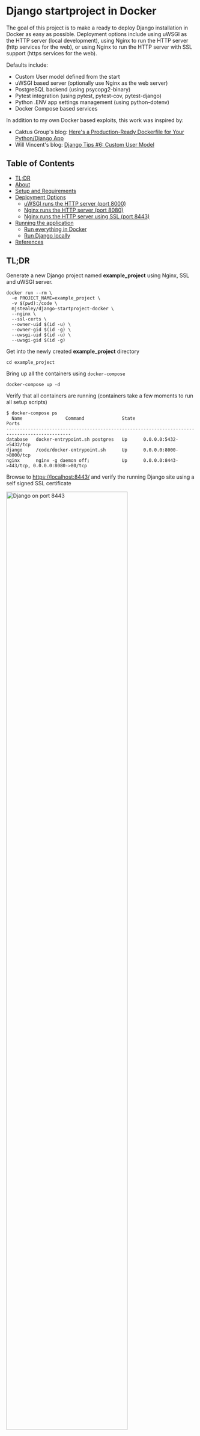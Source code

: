 # Django startproject in Docker

The goal of this project is to make a ready to deploy Django installation in Docker as easy as possible. Deployment options include using uWSGI as the HTTP server (local development), using Nginx to run the HTTP server (http services for the web), or using Nginx to run the HTTP server with SSL support (https services for the web).

Defaults include:

- Custom User model defined from the start
- uWSGI based server (optionally use Nginx as the web server)
- PostgreSQL backend (using psycopg2-binary)
- Pytest integration (using pytest, pytest-cov, pytest-django)
- Python .ENV app settings management (using python-dotenv)
- Docker Compose based services

In addition to my own Docker based exploits, this work was inspired by:

- Caktus Group's blog: [Here's a Production-Ready Dockerfile for Your Python/Django App](https://www.caktusgroup.com/blog/2017/03/14/production-ready-dockerfile-your-python-django-app/)
- Will Vincent's blog: [Django Tips #6: Custom User Model](https://wsvincent.com/django-tips-custom-user-model/)

## Table of Contents

- [TL;DR](#tldr)
- [About](#about)
- [Setup and Requirements](#setup)
- [Deployment Options](#options)
  - [uWSGI runs the HTTP server (port 8000)](#develop)
  - [Nginx runs the HTTP server (port 8080)](#http)
  - [Nginx runs the HTTP server using SSL (port 8443)](#https)
- [Running the application](#run)
  - [Run everything in Docker](#docker)
  - [Run Django locally](#local)
- [References](#references) 

## <a name="tldr"></a>TL;DR

Generate a new Django project named **example_project** using Nginx, SSL and uWSGI server.

```
docker run --rm \
  -e PROJECT_NAME=example_project \
  -v $(pwd):/code \
  mjstealey/django-startproject-docker \
  --nginx \
  --ssl-certs \
  --owner-uid $(id -u) \
  --owner-gid $(id -g) \
  --uwsgi-uid $(id -u) \
  --uwsgi-gid $(id -g)
```

Get into the newly created **example_project** directory

```
cd example_project
```

Bring up all the containers using `docker-compose`

```
docker-compose up -d
```

Verify that all containers are running (containers take a few moments to run all setup scripts)

```console
$ docker-compose ps
  Name                Command              State                      Ports
----------------------------------------------------------------------------------------------
database   docker-entrypoint.sh postgres   Up      0.0.0.0:5432->5432/tcp
django     /code/docker-entrypoint.sh      Up      0.0.0.0:8000->8000/tcp
nginx      nginx -g daemon off;            Up      0.0.0.0:8443->443/tcp, 0.0.0.0:8080->80/tcp
```

Browse to [https://localhost:8443/](https://localhost:8443/) and verify the running Django site using a self signed SSL certificate

<img width="80%" alt="Django on port 8443" src="https://user-images.githubusercontent.com/5332509/57377887-89e15580-7171-11e9-926c-7e1cfd8baea1.png">

Enjoy!


## <a name="about"></a>About

### What is Django?

Django is a high-level Python Web framework that encourages rapid development and clean, pragmatic design. Built by experienced developers, it takes care of much of the hassle of Web development, so you can focus on writing your app without needing to reinvent the wheel. It’s free and open source.

### What this project does:

Generates a ready to run [Django](https://www.djangoproject.com) project using Docker based scripts with

- Custom User model per [Django's recommendation](https://docs.djangoproject.com/en/2.2/topics/auth/customizing/#using-a-custom-user-model-when-starting-a-project)
- Python 3 based Docker definition ([python:3](https://hub.docker.com/_/python/) on Dockerhub)
- Virtual environment managed by virtualenv ([virtualenv tool](https://virtualenv.pypa.io/en/stable/))
- PostgreSQL database backend adapter ([psycopg2-binary](https://pypi.org/project/psycopg2-binary/))
- uWSGI based run scripts ([uWGSI](https://pypi.org/project/uWSGI/))
- python-dotenv app settings management ([python-dotenv](https://pypi.org/project/python-dotenv/))
- pytest [Python testing tool](https://docs.pytest.org/en/latest/)
  - pytest-django [plugin](https://pytest-django.readthedocs.io/en/latest/index.html)
  - pytest-cov [plugin](https://pytest-cov.readthedocs.io/en/latest/)
- Docker Compose definition and environment files
- Nginx web server (`--nginx` flag) ([nginx](https://docs.docker.com/samples/library/nginx/) on Dockerhub)
  - Implements uWSGI socket file
  - Provides an HTTP service configuration for use in Docker
  - Provides stub configuration for HTTPS / SSL using self generated certificates
  - Unix socket protocol for Django services
  - Host ports mapped as `8080:80` and `8443:443` by default


Project files are designed to be run either locally using virtualenv, or in Docker using the generated `docker-compose.yml` file. Virtualenv is used within Docker for improved environment isolation.

### What this project doesn't do:

This project does not generate trusted HTTPS / SSL certificates.

- These are stubbed as self-signed certificates and left to the user to implement using the methods that best fit their scenario.

## <a name="setup"></a>Setup and Requirements

Setup is simple, and you don't even need to clone this repository as everything you need is already included in the **django-startproject-docker** image on Docker Hub.

### Pull image from [dockerhub](https://hub.docker.com/r/mjstealey/django-startproject-docker/)

```
docker pull mjstealey/django-startproject-docker:latest
```

### Build locally

Optionally you can clone the repository and build the `mjstealey/django-startproject-docker` image yourself. This allows you the opportunity to modify the build to your specific requirements if needed.

```
docker build -t mjstealey/django-startproject-docker .
```

### System Requirements

There are a small set of system requirements in order to run the output of this code. If you're planning on doing additional development, which is most likely the case, then additional requirements may be applicable.

To Run

- Docker
- Docker Compose

To Develop

- Docker
- Docker Compose
- Python 3 / Pip 3
- Virtualenv


## <a name="options"></a>Deployment Options

Depending on your goal, there are three deployment scenarios to consider.

1. [uWSGI runs the HTTP server](#develop) - suitable for local development and testing, but not necessarily for web deployment
2. [Nginx runs the HTTP server](#http) - suitable for web deployment but does not make use of SSL encryption (non-production)
3. [Nginx runs the HTTP server using SSL](#https) - suitable for web deployment and makes use of SSL encryption (production)

When the **django-startproject-docker** container is run it will generate your Django project files using the configuration options you provide.

- `-e PROJECT_NAME=example_project` - name given to the Django project
- `-v LOCAL_VOL:/code` - project files are generated within the container's `/code` direcotry. Share a volume from the host to persist these files locally.

Additional usage options can be discovered by using the `-h|--help` flag:

```console
$ docker run --rm mjstealey/django-startproject-docker --help
### Help ###

Usage: django-startproject-docker [-nsh] [-o owner_uid] [-z owner_gid] [-u uwsgi_uid] [-g uwsgi_gid]
         -n|--nginx          = Include Nginx service definition files with build output
         -s|--ssl-certs      = Generate self-signed SSL certificates and configure Nginx to use https
         -h|--help           = Help/Usage output
         -o|--owner-uid      = UID to attribute output file ownership to (default=1000)
         -z|--owner-gid      = GID to attribute output file ownership to (default=1000)
         -u|--uwsgi-uid      = UID to run the uwsgi service as (default=1000)
         -g|--uwsgi-gid      = GID to run the uwsgi service as (default=1000)
```

**NOTE**: It is generally a good idea to set the `-o|--owner-uid` and `-z|--owner-gid` flags to be that of the user that will be running the application. So, if the current user were to be the same as the one running the application, these flags would take the form of `--owner-uid $(id -u)` and `--owner-gid $(id -g)`.

## <a name="develop"></a>uWSGI runs the HTTP server (port 8000)

This configuration is suitable for local development and testing, but not necessarily for web deployment. The default configuration will run at [http://localhost:8000/]().

Let's create a new project named **example_project** in the present working directory with files owned by the current user.

```
docker run --rm \
  -e PROJECT_NAME=example_project \
  -v $(pwd):/code \
  mjstealey/django-startproject-docker \
  --owner-uid $(id -u) \
  --owner-gid $(id -g)
```

Let's look at the generated files.

```console
$ tree -a example_project
example_project                # Project root
├── .env                       # Compose .env file (ignored by git)
├── .gitignore                 # Git .gitignore file
├── Dockerfile                 # Dockerfile definition for django constainer
├── conftest.py                # Pytest configuration file
├── docker-compose.yml         # Compose definition for running the Django application stack
├── docker-entrypoint.sh       # Entry point definition for django container
├── env.template               # Compose .env template file
├── example_project            # Primary project directory
│   ├── .env                   # Python .env file (ignored by git)
│   ├── __init__.py            # Python init
│   ├── env.template           # Python .env template file
│   ├── runner.py              # Pytest test runner for Django
│   ├── secrets.py             # Django secrets file (ignored by git)
│   ├── secrets.py.template    # Django secrets template file
│   ├── settings.py            # Main Django settings file
│   ├── urls.py                # Main Django urls file
│   └── wsgi.py                # Django WSGI file
├── example_project_uwsgi.ini  # uWSGI configuration file
├── manage.py                  # Django manage.py file
├── media                      # Django media files directory (ignored by git)
├── pg_data                    # PostgreSQL host volume (ignored by git)
│   ├── data                   # PostgreSQL data
│   └── logs                   # PostgreSQL logs
├── pytest.ini                 # Pytest configuration file
├── requirements.txt           # Pip install requirements file
├── run_uwsgi.sh               # uWSGI run script
├── static                     # Django static files directory (ignored by git)
└── users                      # Django users app for CustomUser 
    ├── __init__.py            # Python init
    ├── admin.py               # CustomUser admin 
    ├── apps.py                # CustomUser apps
    ├── forms.py               # CustomUser forms
    ├── migrations             # CustomUser migrations directory
    │   └── __init__.py        # Python init
    ├── models.py              # CustomUser model definition
    ├── tests.py               # CustomUser tests 
    └── views.py               # CustomUser views

8 directories, 29 files 
```

Now lets [run it](#run)!

## <a name="http"></a>Nginx runs the HTTP server (port 8080)

This configuration is suitable for web deployment but does not make use of SSL encryption (non-production). The default configuration will run at [http://localhost:8080/]().

Let's create a new project named **example_project** in the present working directory with files owned by the current user using Nginx as the web server.

```
docker run --rm \
  -e PROJECT_NAME=example_project \
  -v $(pwd):/code \
  mjstealey/django-startproject-docker \
  --nginx \
  --owner-uid $(id -u) \
  --owner-gid $(id -g)
```

Let's look at the generated files.

```console
$ tree -a example_project
example_project
├── .env
├── .gitignore
├── Dockerfile
├── conftest.py
├── docker-compose.yml
├── docker-entrypoint.sh
├── env.template
├── example_project
│   ├── .env
│   ├── __init__.py
│   ├── env.template
│   ├── runner.py
│   ├── secrets.py
│   ├── secrets.py.template
│   ├── settings.py
│   ├── urls.py
│   └── wsgi.py
├── example_project_uwsgi.ini
├── manage.py
├── media
├── nginx                          # Nginx directory
│   ├── default.conf               # Nginx default http configuration (ignored by git)
│   ├── default.conf.template      # Nginx default http configuration template
│   └── default_ssl.conf.template  # Nginx default https configuration template
├── pg_data
│   ├── data
│   └── logs
├── pytest.ini
├── requirements.txt
├── run_uwsgi.sh
├── static
├── users
│   ├── __init__.py
│   ├── admin.py
│   ├── apps.py
│   ├── forms.py
│   ├── migrations
│   │   └── __init__.py
│   ├── models.py
│   ├── tests.py
│   └── views.py
└── uwsgi_params

9 directories, 33 files
```

Now lets [run it](#run)!

## <a name="https"></a>Nginx runs the HTTP server using SSL (port 8443)

This configuration is suitable for web deployment and makes use of SSL encryption (production), and is preferred.The default configuration will run at [https://localhost:8443/]().

Let's create a new project named **example_project** in the present working directory with files owned by the current user using Nginx as the web server with SSL support.

```
docker run --rm \
  -e PROJECT_NAME=example_project \
  -v $(pwd):/code \
  mjstealey/django-startproject-docker \
  --nginx \
  --ssl-certs \
  --owner-uid $(id -u) \
  --owner-gid $(id -g)
```

Let's look at the generated files.

```console
$ tree -a example_project
example_project
├── .env
├── .gitignore
├── Dockerfile
├── conftest.py
├── docker-compose.yml
├── docker-entrypoint.sh
├── env.template
├── example_project
│   ├── .env
│   ├── __init__.py
│   ├── env.template
│   ├── runner.py
│   ├── secrets.py
│   ├── secrets.py.template
│   ├── settings.py
│   ├── urls.py
│   └── wsgi.py
├── example_project_uwsgi.ini
├── manage.py
├── media
├── nginx                          # Nginx directory
│   ├── default.conf               # Nginx default http configuration (ignored by git)
│   ├── default.conf.template      # Nginx default http configuration template
│   └── default_ssl.conf.template  # Nginx default https configuration template
├── pg_data
│   ├── data
│   └── logs
├── pytest.ini
├── requirements.txt
├── run_uwsgi.sh
├── ssl                             # SSL directory
│   ├── ssl_dev.crt                 # Self signed SSL certificate file
│   └── ssl_dev.key                 # Self signed SSL key file
├── static
├── users
│   ├── __init__.py
│   ├── admin.py
│   ├── apps.py
│   ├── forms.py
│   ├── migrations
│   │   └── __init__.py
│   ├── models.py
│   ├── tests.py
│   └── views.py
└── uwsgi_params

10 directories, 35 files
```

Now lets [run it](#run)!

## <a name="run"></a>Running the application

Running the application is the same regardless of the configuration you used to generate the files. 

- Running everything in Docker should yield the Django welcome page once the containers finish their setup scripts.
- Running Django locally will take a little more configuration and is somewhat dependent on your local system (macOS, Linux or Windows)

## <a name="docker"></a>Run everything in Docker

To run everything in Docker, simply change into the project's root directory and bring the containers up.

```
cd example_project
docker-compose up -d
```

Files from your host will be shared with the running Docker containers using volume mounts.

The `django` container

```docker
volumes:
  - .:/code
  - ./static:/code/static
  - ./media:/code/media
```

The `nginx` container

```docker
volumes:
  - .:/code
  - ./static:/code/static
  - ./media:/code/media
  - ${NGINX_DEFAULT_CONF:-./nginx/default.conf}:/etc/nginx/conf.d/default.conf
  - ${NGINX_SSL_CERT:-./ssl/ssl_dev.crt}:/etc/ssl/SSL.crt  # SSL certificate
  - ${NGINX_SSL_KEY:-./ssl/ssl_dev.key}:/etc/ssl/SSL.key   # SSL key
```

### uWSGI runs the HTTP server

Two docker containers should be observed running

```console
$ docker-compose ps
  Name                Command              State           Ports
-------------------------------------------------------------------------
database   docker-entrypoint.sh postgres   Up      0.0.0.0:5432->5432/tcp
django     /code/docker-entrypoint.sh      Up      0.0.0.0:8000->8000/tcp
```

You Django project should now be running at: [http://localhost:8000/]()

<img width="80%" alt="uWSGI on port 8000" src="https://user-images.githubusercontent.com/5332509/56152462-b692ba80-5f81-11e9-8732-834cb9736857.png">

### Nginx runs the HTTP server

Three docker containers should be observed running

```console
$ docker-compose ps
  Name                Command              State                      Ports
----------------------------------------------------------------------------------------------
database   docker-entrypoint.sh postgres   Up      0.0.0.0:5432->5432/tcp
django     /code/docker-entrypoint.sh      Up      0.0.0.0:8000->8000/tcp
nginx      nginx -g daemon off;            Up      0.0.0.0:8443->443/tcp, 0.0.0.0:8080->80/tcp
```

You Django project should now be running at: [http://localhost:8080/]()

<img width="80%" alt="Nginx on port 8080" src="https://user-images.githubusercontent.com/5332509/56153471-3b7ed380-5f84-11e9-966a-493c16a88a8f.png">

### Nginx runs the HTTP server using SSL

Three docker containers should be observed running

```console
$ docker-compose ps
  Name                Command              State                      Ports
----------------------------------------------------------------------------------------------
database   docker-entrypoint.sh postgres   Up      0.0.0.0:5432->5432/tcp
django     /code/docker-entrypoint.sh      Up      0.0.0.0:8000->8000/tcp
nginx      nginx -g daemon off;            Up      0.0.0.0:8443->443/tcp, 0.0.0.0:8080->80/tcp
```

You Django project should now be running at: [https://localhost:8443/](). Accept the dialogue regarding a non-trusted CA as the SSL certificates are self generated.

<img width="80%" alt="Nginx with SSL on port 8443" src="https://user-images.githubusercontent.com/5332509/56153950-53a32280-5f85-11e9-9296-950d7ec6d2b4.png">

<img width="80%" alt="Nginx with SSL on port 8443" src="https://user-images.githubusercontent.com/5332509/56153952-53a32280-5f85-11e9-9116-686207d102e4.png">

## <a name="local"></a>Run Django locally

By default this project is configured to run everything in Docker which may be non-optimal for development. In order to enable local development using Python 3 the user must make a few small changes prior to running the code.

### virtualenv and database

Create the virtual environment and install packages from the Django root directory

```
virtualenv -p $(which python3) venv
source venv/bin/activate
pip install --upgrade pip
pip install -r requirements.txt
```

Start the pre-defined PostgreSQL database in Docker

Update `POSTGRES_HOST` in the Django .env file to reflect the IP of your local machine (For example, from `export POSTGRES_HOST=database` to `export POSTGRES_HOST=127.0.0.1`)

```
docker-compose up -d database
```

Validate that the database container is running.

```console
$ docker-compose ps
  Name                Command              State           Ports
-------------------------------------------------------------------------
database   docker-entrypoint.sh postgres   Up      0.0.0.0:5432->5432/tcp
```
### Option 1. uWSGI runs the HTTP server 

Update the uWSGI ini file

```ini
...
; use protocol uwsgi over TCP socket (use if UNIX file socket is not an option)
;socket              = :8000
; add an http router/server on the specified address **port**
http                = :8000
; map mountpoint to static directory (or file) **port**
static-map          = /static/=static/
static-map          = /media/=media/
; bind to the specified UNIX/TCP socket using uwsgi protocol (full path) **socket**
;uwsgi-socket        = ./django.sock
; ... with appropriate permissions - may be needed **socket**
;chmod-socket        = 666
...
```

Execute the `run_uwsgi.sh` script

```
UWSGI_UID=$(id -u) UWSGI_GID=$(id -g) ./run_uwsgi.sh
```

- **NOTE**: the `uwsgi` service will be spawned using the user's **UID** and **GID** values. These would otherwise default to `UID=1000` and `GID=1000` as denoted in the `run_uwsgi.sh` script.

Validate that the Django is running site at [http://localhost:8000/]()

<img width="80%" alt="uWSGI on port 8000" src="https://user-images.githubusercontent.com/5332509/56152462-b692ba80-5f81-11e9-8732-834cb9736857.png">

### Option 2. Nginx runs the HTTP server (with or without SSL)

**NOTE**: Depending on your system (macOS) you may not be able to run the Nginx server using file sockets mounted from the host. For more information refer to this Github issue: [Support for sharing unix sockets](https://github.com/docker/for-mac/issues/483). If this is the case, you'll either need to run your Nginx server over ports, or run everything in Docker. The following will describe how to run the Nginx server using TCP ports.

Update the uWSGI ini file

```ini
...
; use protocol uwsgi over TCP socket (use if UNIX file socket is not an option)
socket              = :8000
; add an http router/server on the specified address **port**
;http                = :8000
; map mountpoint to static directory (or file) **port**
;static-map          = /static/=static/
;static-map          = /media/=media/
; bind to the specified UNIX/TCP socket using uwsgi protocol (full path) **socket**
;uwsgi-socket        = ./django.sock
; ... with appropriate permissions - may be needed **socket**
;chmod-socket        = 666
...
```

Update the Nginx configuration file to use the TCP socket (http or https)

```conf
# the upstream component nginx needs to connect to
upstream django {
    #server unix:///code/django.sock; # UNIX file socket
    # Defaulting to macOS equivalent of docker0 network for TCP socket
    server host.docker.internal:8000; # TCP socket
}
```

- **NOTE**: `host.docker.internal` is macOS specific, substitute as required by your operating system

Launch the `nginx` container

```
docker-compose up -d nginx
```

Validate that both the database and nginx containers are running.

```console
 docker-compose ps
  Name                Command              State                      Ports
----------------------------------------------------------------------------------------------
database   docker-entrypoint.sh postgres   Up      0.0.0.0:5432->5432/tcp
nginx      nginx -g daemon off;            Up      0.0.0.0:8443->443/tcp, 0.0.0.0:8080->80/tcp
```

Execute the `run_uwsgi.sh` script

```
UWSGI_UID=$(id -u) UWSGI_GID=$(id -g) ./run_uwsgi.sh
```

- **NOTE**: the `uwsgi` service will be spawned using the user's **UID** and **GID** values. These would otherwise default to `UID=1000` and `GID=1000` as denoted in the `run_uwsgi.sh` script.

Validate that the Django is running site at [http://localhost:8080/]()

<img width="80%" alt="Nginx with SSL on port 8443" src="https://user-images.githubusercontent.com/5332509/56153952-53a32280-5f85-11e9-9116-686207d102e4.png">

- **NOTE**: you should be automatically redirected to port `8443` if using Nginx with SSL certificates.

## <a name="references"></a>References

- Django docs: [https://docs.djangoproject.com/en/2.2/](https://docs.djangoproject.com/en/2.2/)
- Docker docs: [https://docs.docker.com](https://docs.docker.com)
- Docker Compose docs: [https://docs.docker.com/compose/](https://docs.docker.com/compose/)
- uWSGI options: [http://uwsgi-docs.readthedocs.io/en/latest/Options.html](http://uwsgi-docs.readthedocs.io/en/latest/Options.html)
- Nginx docs: [https://nginx.org/en/docs/](https://nginx.org/en/docs/)
